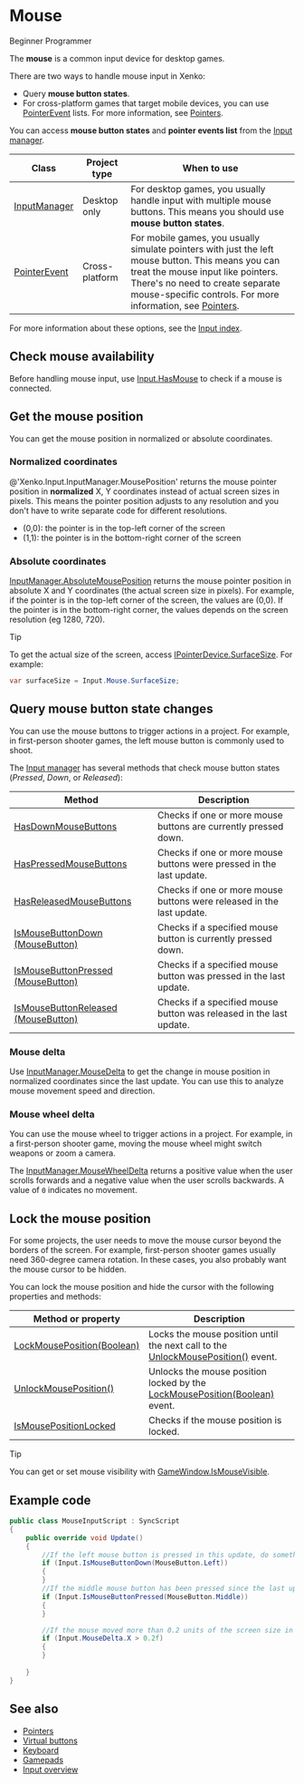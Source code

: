 # Mouse

<span class="label label-doc-level">Beginner</span>
<span class="label label-doc-audience">Programmer</span>

The **mouse** is a common input device for desktop games.

There are two ways to handle mouse input in Xenko:

* Query **mouse button states**.
* For cross-platform games that target mobile devices, you can use [PointerEvent](xref:Xenko.Input.PointerEvent) lists.
For more information, see [Pointers](pointers.md).

You can access **mouse button states** and **pointer events list** from the [Input manager](xref:Xenko.Input.InputManager).

| Class | Project type | When to use |
| --- | --- | --- |
| [InputManager](xref:Xenko.Input.InputManager) | Desktop only | For desktop games, you usually handle input with multiple mouse buttons. This means you should use **mouse button states**. |
| [PointerEvent](xref:Xenko.Input.PointerEvent) | Cross-platform | For mobile games, you usually simulate pointers with just the left mouse button. This means you can treat the mouse input like pointers. There's no need to create separate mouse-specific controls. For more information, see [Pointers](pointers.md).|

For more information about these options, see the [Input index](index.md).

## Check mouse availability

Before handling mouse input, use [Input.HasMouse](xref:Xenko.Input.InputManager.HasMouse) to check if a mouse is connected.

## Get the mouse position

You can get the mouse position in normalized or absolute coordinates.

### Normalized coordinates

@'Xenko.Input.InputManager.MousePosition' returns the mouse pointer position in **normalized** X, Y coordinates instead of actual screen sizes in pixels. This means the pointer position adjusts to any resolution and you don't have to write separate code for different resolutions.

* (0,0): the pointer is in the top-left corner of the screen
* (1,1): the pointer is in the bottom-right corner of the screen

### Absolute coordinates

[InputManager.AbsoluteMousePosition](xref:Xenko.Input.InputManager.AbsoluteMousePosition) returns the mouse pointer position in absolute X and Y coordinates (the actual screen size in pixels). For example, if the pointer is in the top-left corner of the screen, the values are (0,0). If the pointer is in the bottom-right corner, the values depends on the screen resolution (eg 1280, 720).

> [!Tip]
> To get the actual size of the screen, access [IPointerDevice.SurfaceSize](xref:Xenko.Input.IPointerDevice.SurfaceSize). For example:
> ```cs
> var surfaceSize = Input.Mouse.SurfaceSize;
> ```

## Query mouse button state changes

You can use the mouse buttons to trigger actions in a project. For example, in first-person shooter games, the left mouse button is commonly used to shoot.

The [Input manager](xref:Xenko.Input.InputManager) has several methods that check mouse button states (_Pressed_, _Down_, or _Released_):

| Method | Description 
| ------ | --- 
| [HasDownMouseButtons](xref:Xenko.Input.InputManager.HasDownMouseButtons) | Checks if one or more mouse buttons are currently pressed down. 
| [HasPressedMouseButtons](xref:Xenko.Input.InputManager.HasPressedMouseButtons) | Checks if one or more mouse buttons were pressed in the last update. 
| [HasReleasedMouseButtons](xref:Xenko.Input.InputManager.HasReleasedMouseButtons) | Checks if one or more mouse buttons were released in the last update. 
| [IsMouseButtonDown (MouseButton)](xref:Xenko.Input.InputManager.IsMouseButtonDown\(Xenko.Input.MouseButton\)) | Checks if a specified mouse button is currently pressed down.
| [IsMouseButtonPressed (MouseButton)](xref:Xenko.Input.InputManager.IsMouseButtonPressed\(Xenko.Input.MouseButton\)) | Checks if a specified mouse button was pressed in the last update. 
| [IsMouseButtonReleased (MouseButton)](xref:Xenko.Input.InputManager.IsMouseButtonReleased\(Xenko.Input.MouseButton\)) | Checks if a specified mouse button was released in the last update. 

### Mouse delta

Use [InputManager.MouseDelta](xref:Xenko.Input.InputManager.MouseDelta) to get the change in mouse position in normalized coordinates since the last update. You can use this to analyze mouse movement speed and direction.

### Mouse wheel delta 

You can use the mouse wheel to trigger actions in a project. For example, in a first-person shooter game, moving the mouse wheel might switch weapons or zoom a camera.

The [InputManager.MouseWheelDelta](xref:Xenko.Input.InputManager.MouseWheelDelta) returns a positive value when the user scrolls forwards and a negative value when the user scrolls backwards. A value of `0` indicates no movement.

## Lock the mouse position

For some projects, the user needs to move the mouse cursor beyond the borders of the screen. For example, first-person shooter games usually need 360-degree camera rotation. In these cases, you also probably want the mouse cursor to be hidden.

You can lock the mouse position and hide the cursor with the following properties and methods:

| Method or property | Description |
| --- | --- |
| [LockMousePosition(Boolean)](xref:Xenko.Input.InputManager.LockMousePosition\(System.Boolean\)) | Locks the mouse position until the next call to the [UnlockMousePosition()](xref:Xenko.Input.InputManager.UnlockMousePosition) event. 
| [UnlockMousePosition()](xref:Xenko.Input.InputManager.UnlockMousePosition) | Unlocks the mouse position locked by the [LockMousePosition(Boolean)](xref:Xenko.Input.InputManager.LockMousePosition\(System.Boolean\)) event. 
| [IsMousePositionLocked](xref:Xenko.Input.InputManager.IsMousePositionLocked) | Checks if the mouse position is locked. 

> [!Tip] 
> You can get or set mouse visibility with [GameWindow.IsMouseVisible](xref:Xenko.Games.GameWindow.IsMouseVisible).

## Example code

```cs
public class MouseInputScript : SyncScript
{
	public override void Update()
	{
		//If the left mouse button is pressed in this update, do something.
		if (Input.IsMouseButtonDown(MouseButton.Left))
		{   
		}
		//If the middle mouse button has been pressed since the last update, do something.
		if (Input.IsMouseButtonPressed(MouseButton.Middle))
		{  
		}

		//If the mouse moved more than 0.2 units of the screen size in X direction, do something.
		if (Input.MouseDelta.X > 0.2f)
		{
		}
		
	}
}
```

## See also

* [Pointers](pointers.md)
* [Virtual buttons](virtual-buttons.md)
* [Keyboard](keyboards.md)
* [Gamepads](gamepads.md)
* [Input overview](index.md)